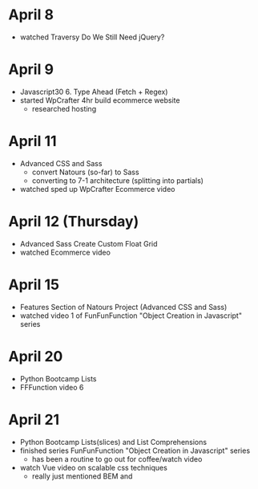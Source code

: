 # April 8
- watched Traversy Do We Still Need jQuery? 

# April 9
- Javascript30 6. Type Ahead (Fetch + Regex)
- started WpCrafter 4hr build ecommerce website
  - researched hosting

# April 11
- Advanced CSS and Sass
  - convert Natours (so-far) to Sass
  - converting to 7-1 architecture (splitting into partials)
- watched sped up WpCrafter Ecommerce video

# April 12 (Thursday)
- Advanced Sass Create Custom Float Grid
- watched Ecommerce video

# April 15
- Features Section of Natours Project (Advanced CSS and Sass)
- watched video 1 of FunFunFunction "Object Creation in Javascript" series

# April 20
- Python Bootcamp Lists
- FFFunction video 6

# April 21
- Python Bootcamp Lists(slices) and List Comprehensions
- finished series FunFunFunction "Object Creation in Javascript" series
  - has been a routine to go out for coffee/watch video
- watch Vue video on scalable css techniques
  - really just mentioned BEM and <style scoped>  (also kind of mentioned CSS modules?)
- Javascript30 8. Canvas Paint
- downloaded Elementor Pro 2 release with Themer! + played with creating Header + dynamic "single" blog post

# April 22
- Python Bootcamp Dictionaries
- Advanced CSS + SASS finish Natours Tours Section (flip cards)
- watched FunFunFunction Iterators video
- Javscript30 10. Checkbox Holding Shift

# April 25
- Python Bootcamp Tuples and Sets
- watch wordpress Astra Hooks and Custom Headers video

# April 26
- Python Bootcamp Functions
- Advanced WebDev Bootcamp create Express/Mongo/JSON Api
  - getting ready to follow that Vue music app code-along
- playing with Elementor 2 Dynamic Content

# April 28
- Python Bootcamp Function Exercises
- watch Coding Tech Zen of Python talk
- AdvWebDev jQuery SPA
  - interesting jQuery solution of storing the data id (from mongo backend) on each <li> element as it's created

# April 29
- Python Bootcamp Function Exercises
- converted AdvWebDev jQuery TodoList SPA to use a Vue front-end (using Fetch API)
  - frustrated by not being able to get initial fetch requests working
    - lack of understanding of what VSCode Live-Server extension is doing
    - partial solution was adding header option to fetch post and put request
    - final solution was to just move the Vue code into the same project folder as Express API
  - deployed to Heroku + mLab
    - couldn't get local environment variables to work (?)
- put 3 projects onto quentinmckay.com
  - Canvas Paint (js30) + notes
  - Checkbox Select (js30) + notes
  - Vue SPA TodoList converted from jQuery
  - added CSS to posts Section to fix image widths
    - width: 100% !important;  // !important to override the inline-styles elementor puts on the images
    - height: auto;            // auto to keep the correct aspect-ratio (not sure where/how i remembered this)(go me!)

# April 30 (Monday - last day of school holidays)
- Python Bootcamp Function exercises
- Part 1 of freeCodeCamp youtube series Full Stack Web App using Vue + Express
  - setup the project
    - client: vue init webpack (said yes to all options but I disabled eslint(too strict)) (then npm install axios))
    - server: express morgan cors (eslint but that's pissing me off)
  - got simple connection happening between Register component and app.post('/register',...) endpoint
    - good explanation of 2-way data binding with v-model

# May 3
- Python Bootcamp Functions Part2
  - ```*args``` and ```**kwargs```
- 2nd half of 2nd video TabTracker
  - Joi backend registration info validation and error handling
  - Vuetify intro and registration component markup
- coffee + beginners guide to webpack
- reviewed traversy webpack crash course
- got webpack raw-loader working (for reading .py and .js files)
  - first step toward Python Bootcamp py/js rosetta site !

# May 6
- Python Bootcamp `**kwargs` imperfect translation to js + started Lambdas
- coffee + FunFunFunction async/await
- 25 mins of Video 3 of TabTracker
  - continuing use/exploration of Vuetify for inputs and buttons (still not sold on Material Design)
  - added Header, Login components
  - revisited use of <router-link> (well actually <v-btn to="register">)
  - + "manual" navigation with this.$router.push({name: 'register'})

# May 7
- Python Bootcamp Built-In Functions
- creating backend Login functionality using JWT (json web tokens) and started with bcrypt-nodejs
- webpack require.context
  - figured out how to import the directory of .js and .py exercise files !!
- started Net Ninja Regex playlist (useful for webpack config files)

# May 10
- Python Bootcamp Built-In Functions
- sort of "figured out" how to do Net Ninja Regex Form in Vue (not as clean as I would have liked)
- Web Audio API exploration following article on systems music
  - made a version of Steve Reich's phase "It's Gonna Rain"

# May 12
- Web Audio API exploration following article on systems music
  - made a version of Brian Eno's "Music for Airports"

# May 13 (Sunday)
- started 11. Custom Video Player

# May 14
- Python Bootcamp Modules
- finished Javascript30 11. Custom HTM5 Video Player

# May 16
- watched CSS-Tricks screencast with Sarah Drasner + Chris Coyier Intro to Vue

# May 17
- Advanced CSS + Sass Stories Section 1st part (basic + shape-outside)

# May 19
- Javascript 30 12. Konami Code
  - wierd project 5 min long but unoptimized unexplained non-vanilla code (made it better + learned stuff from the comments)

# May 20
- Python Bootcamp started HTTP section
- Advanced CSS + Sass Stories Section 2nd (hover effect, text fade + image zoom / filter) + 3rd part (video background)

# May 21
- Python Bootcamp finished HTTP section
  - wrote the javascript translation of using python "requests" package to retrieve json data from an API 
    - made 4 versions (request, node-fetch, fetch, axios)
  - wrote the Dad Joke 3000 project in python and in node
    - python version used packages [pyfiglet, termcolor, requests]
    - node version used packages [figlet, chalk, lodash, axios]
